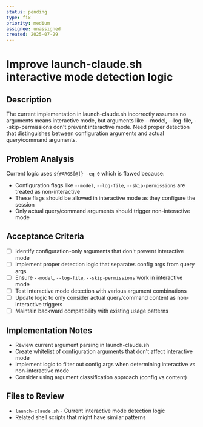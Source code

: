```yaml
---
status: pending
type: fix
priority: medium
assignee: unassigned
created: 2025-07-29
---
```


# Improve launch-claude.sh interactive mode detection logic

## Description
The current implementation in launch-claude.sh incorrectly assumes no arguments means interactive mode, but arguments like --model, --log-file, --skip-permissions don't prevent interactive mode. Need proper detection that distinguishes between configuration arguments and actual query/command arguments.

## Problem Analysis
Current logic uses `${#ARGS[@]} -eq 0` which is flawed because:
- Configuration flags like `--model`, `--log-file`, `--skip-permissions` are treated as non-interactive
- These flags should be allowed in interactive mode as they configure the session
- Only actual query/command arguments should trigger non-interactive mode

## Acceptance Criteria
- [ ] Identify configuration-only arguments that don't prevent interactive mode
- [ ] Implement proper detection logic that separates config args from query args
- [ ] Ensure `--model`, `--log-file`, `--skip-permissions` work in interactive mode
- [ ] Test interactive mode detection with various argument combinations
- [ ] Update logic to only consider actual query/command content as non-interactive triggers
- [ ] Maintain backward compatibility with existing usage patterns

## Implementation Notes
- Review current argument parsing in launch-claude.sh
- Create whitelist of configuration arguments that don't affect interactive mode
- Implement logic to filter out config args when determining interactive vs non-interactive mode
- Consider using argument classification approach (config vs content)

## Files to Review
- `launch-claude.sh` - Current interactive mode detection logic
- Related shell scripts that might have similar patterns
